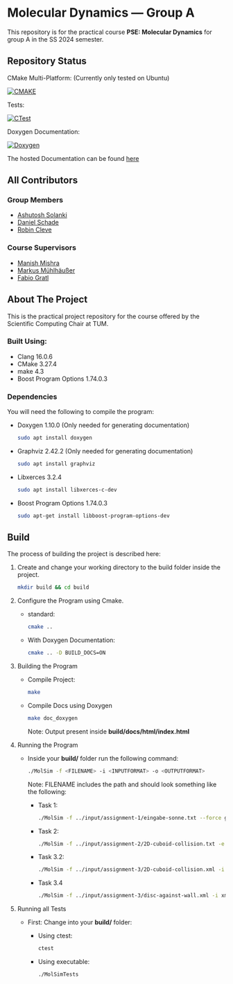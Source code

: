 # Molecular Dynamics — Group A

This repository is for the practical course **PSE: Molecular Dynamics** for group A in the SS 2024 semester.

## Repository Status

CMake Multi-Platform: (Currently only tested on Ubuntu)

[![CMAKE](https://github.com/AshIsAtWork/MolSim/actions/workflows/cmake-multi-platform.yml/badge.svg)](https://github.com/AshIsAtWork/MolSim/actions/workflows/cmake-multi-platform.yml)

Tests:

[![CTest](https://github.com/AshIsAtWork/MolSim/actions/workflows/unit-tests.yml/badge.svg)](https://github.com/AshIsAtWork/MolSim/actions/workflows/unit-tests.yml)

Doxygen Documentation:

[![Doxygen](https://github.com/AshIsAtWork/MolSim/actions/workflows/doxygen.yml/badge.svg)](https://github.com/AshIsAtWork/MolSim/actions/workflows/doxygen.yml)

The hosted Documentation can be found [here](https://ashisatwork.github.io/MolSim/)

## All Contributors

### Group Members

- [Ashutosh Solanki](https://github.com/AshIsAtWork)
- [Daniel Schade](https://github.com/D4ni3lSch4d3)
- [Robin Cleve](https://github.com/cleveee)

### Course Supervisors

- [Manish Mishra](https://github.com/manishmishra6016)
- [Markus Mühlhäußer](https://github.com/thesamriel)
- [Fabio Gratl](https://github.com/FG-TUM)

## About The Project

This is the practical project repository for the course offered by the Scientific Computing Chair at TUM.

### Built Using:

- Clang 16.0.6
- CMake 3.27.4
- make 4.3
- Boost Program Options 1.74.0.3

### Dependencies

You will need the following to compile the program:

- Doxygen 1.10.0 (Only needed for generating documentation)

  ```bash
  sudo apt install doxygen
  ```

- Graphviz 2.42.2 (Only needed for generating documentation)

  ```bash
  sudo apt install graphviz
  ```

- Libxerces 3.2.4

  ```bash
  sudo apt install libxerces-c-dev
  ```

- Boost Program Options 1.74.0.3

  ```bash
  sudo apt-get install libboost-program-options-dev
  ```

## Build

The process of building the project is described here:

1. Create and change your working directory to the build folder inside the project.

   ```bash
   mkdir build && cd build
   ```

2. Configure the Program using Cmake.

   - standard:

     ```bash
     cmake ..
     ```

   - With Doxygen Documentation:

     ```bash
     cmake .. -D BUILD_DOCS=ON
     ```

3. Building the Program

   - Compile Project:

     ```bash
     make
     ```

   - Compile Docs using Doxygen

     ```bash
     make doc_doxygen
     ```

     Note: Output present inside **build/docs/html/index.html**

4. Running the Program

   - Inside your **build/** folder run the following command:

     ```bash
     ./MolSim -f <FILENAME> -i <INPUTFORMAT> -o <OUTPUTFORMAT>
     ```

     Note: FILENAME includes the path and should look something like the following:

     - Task 1:

       ```bash
       ./MolSim -f ../input/assignment-1/eingabe-sonne.txt --force gravity -e 1000 -d 0.014 -i txt -o vtk
       ```

     - Task 2:

       ```bash
       ./MolSim -f ../input/assignment-2/2D-cuboid-collision.txt -e 5 -d 0.0002 --force ljf -i txt -o vtk
       ```
       
     - Task 3.2:
    
       ```bash
       ./MolSim -f ../input/assignment-3/2D-cuboid-collision.xml -i xml -o vtk
       ```
     - Task 3.4
       ```bash
       ./MolSim -f ../input/assignment-3/disc-against-wall.xml -i xml -o vtk 
       ```

5. Running all Tests

   - First: Change into your **build/** folder:

     - Using ctest:

       ```bash
       ctest
       ```

     - Using executable:

       ```bash
       ./MolSimTests
       ```
